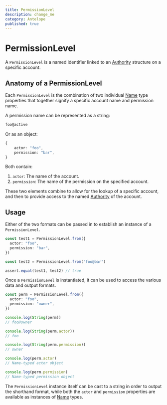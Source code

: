 ```yaml
---
title: PermissionLevel
description: change_me
category: Antelope
published: true
---
```


# PermissionLevel

A `PermissionLevel` is a named identifier linked to an [Authority](/docs/antelope/authority) structure on a specific account.

## Anatomy of a PermissionLevel

Each `PermissionLevel` is the combination of two individual [Name](/docs/antelope/name) type properties that together signify a specific account name and permission name.

A permission name can be represented as a string:

```ts
foo@active
```

Or as an object:

```ts
{
    actor: "foo",
    permission: "bar",
}
```

Both contain:

1. `actor`: The name of the account.
2. `permission`: The name of the permission on the specified account.

These two elements combine to allow for the lookup of a specific account, and then to provide access to the named [Authority](/docs/antelope/authority) of the account.

## Usage

Either of the two formats can be passed in to establish an instance of a `PermissionLevel`.

```ts
const test1 = PermissionLevel.from({
  actor: "foo",
  permission: "bar",
})

const test2 = PermissionLevel.from("foo@bar")

assert.equal(test1, test2) // true
```

Once a `PermissionLevel` is instantiated, it can be used to access the various data and output formats.

```ts
const perm = PermissionLevel.from({
  actor: "foo",
  permission: "owner",
})

console.log(String(perm))
// foo@owner

console.log(String(perm.actor))
// foo

console.log(String(perm.permission))
// owner

console.log(perm.actor)
// Name-typed actor object

console.log(perm.permission)
// Name-typed permission object
```

The `PermissionLevel` instance itself can be cast to a string in order to output the shorthand format, while both the `actor` and `permission` properties are available as instances of [Name](/docs/antelope/name) types.
